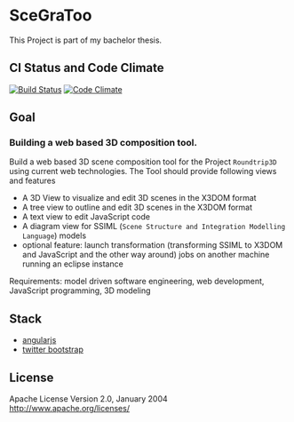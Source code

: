 # SceGraToo

This Project is part of my bachelor thesis.

## CI Status and Code Climate
[![Build Status](https://travis-ci.org/despairblue/scegratoo3.png?branch=master)](https://travis-ci.org/despairblue/scegratoo3) [![Code Climate](https://codeclimate.com/github/despairblue/scegratoo3.png)](https://codeclimate.com/github/despairblue/scegratoo3)

## Goal

### Building a web based 3D composition tool.

Build a web based 3D scene composition tool for the Project `Roundtrip3D` using current web technologies.
The Tool should provide following views and features
- A 3D View to visualize and edit 3D scenes in the X3DOM format
- A tree view to outline and edit 3D scenes in the X3DOM format
- A text view to edit JavaScript code
- A diagram view for SSIML (`Scene Structure and Integration Modelling Language`) models
- optional feature: launch transformation (transforming SSIML to X3DOM and JavaScript and the other way around) jobs on another machine running an eclipse instance

Requirements: model driven software engineering, web development, JavaScript programming, 3D modeling

## Stack
- [angularjs](http://angularjs.org/)
- [twitter bootstrap](http://getbootstrap.com/)

## License
Apache License
Version 2.0, January 2004
http://www.apache.org/licenses/
